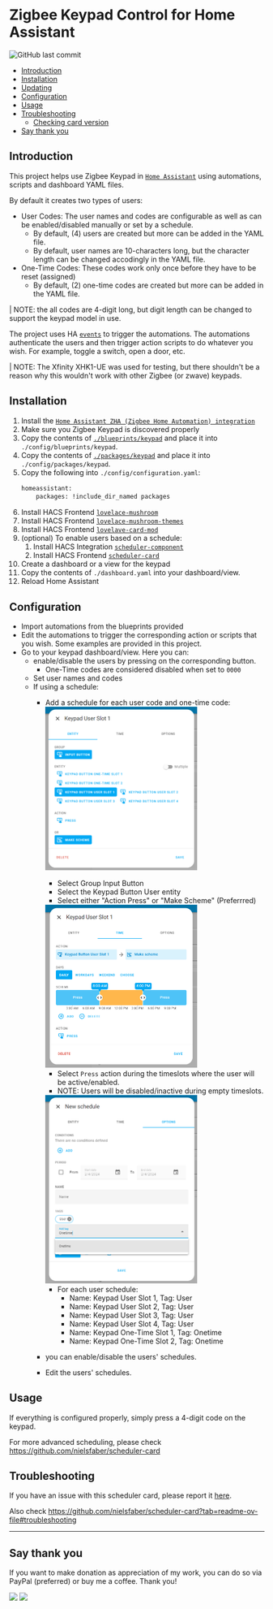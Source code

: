 # Zigbee Keypad Control for Home Assistant <!-- omit in TOC -->
![GitHub last commit](https://img.shields.io/github/last-commit/LenirSantiago/HA-Zigbee-Keypad-Xfinity-xhk1-ue)

- [Introduction](#introduction)
- [Installation](#installation)
- [Updating](#updating)
- [Configuration](#configuration)
- [Usage](#usage)
- [Troubleshooting](#troubleshooting)
  - [Checking card version](#checking-card-version)
- [Say thank you](#say-thank-you)

## Introduction
This project helps use Zigbee Keypad in [`Home Assistant`](https://www.home-assistant.io/) using automations, scripts and dashboard YAML files.

By default it creates two types of users: 
- User Codes: The user names and codes are configurable as well as can be enabled/disabled manually or set by a schedule. 
    - By default, (4) users are created but more can be added in the YAML file.
    - By default, user names are 10-characters long, but the character length can be changed accodingly in the YAML file.
- One-Time Codes: These codes work only once before they have to be reset (assigned)
    - By default, (2) one-time codes are created but more can be added in the YAML file.

| NOTE: the all codes are 4-digit long, but digit length can be changed to support the keypad model in use.

The project uses HA [`events`](https://www.home-assistant.io/docs/configuration/events/) to trigger the automations. The automations authenticate the users and then trigger action scripts to do whatever you wish. For example, toggle a switch, open a door, etc.

| NOTE: The Xfinity XHK1-UE was used for testing, but there shouldn't be a reason why this wouldn't work with other Zigbee (or zwave) keypads.

## Installation
1. Install the [`Home Assistant ZHA (Zigbee Home Automation) integration`](https://www.home-assistant.io/integrations/zha/)
2. Make sure you Zigbee Keypad is discovered properly
2. Copy the contents of [`./blueprints/keypad`](https://github.com/LenirSantiago/HA-Zigbee-Keypad-Xfinity-xhk1-ue/tree/main) and place it into `./config/blueprints/keypad`.  
3. Copy the contents of  [`./packages/keypad`](https://github.com/LenirSantiago/HA-Zigbee-Keypad-Xfinity-xhk1-ue/tree/main) and place it into `./config/packages/keypad`.  
4. Copy the following into `./config/configuration.yaml`:
    ```bash
    homeassistant:  
        packages: !include_dir_named packages
    ```
5. Install HACS Frontend [`lovelace-mushroom`](https://github.com/piitaya/lovelace-mushroom)
6. Install HACS Frontend [`lovelace-mushroom-themes`](https://github.com/piitaya/lovelace-mushroom-themes)
7. Install HACS Frontend [`lovelave-card-mod`](https://github.com/thomasloven/lovelace-card-mod)
8. (optional) To enable users based on a schedule:  
    1. Install HACS Integration [`scheduler-component`](https://github.com/nielsfaber/scheduler-component)  
    2. Install HACS Frontend [`scheduler-card`](https://github.com/nielsfaber/scheduler-card)
9. Create a dashboard or a view for the keypad
10. Copy the contents of `./dashboard.yaml` into your dashboard/view.
10. Reload Home Assistant

## Configuration
- Import automations from the blueprints provided
- Edit the automations to trigger the corresponding action or scripts that you wish. Some examples are provided in this project.
- Go to your keypad dashboard/view. Here you can:
    - enable/disable the users by pressing on the corresponding button. 
        - One-Time codes are considered disabled when set to `0000`
    - Set user names and codes
    - If using a schedule:
      - Add a schedule for each user code and one-time code:  
          <img src="https://github.com/LenirSantiago/HA-Zigbee-Keypad/blob/main/images/configure_entity.png" width="300"/>  
          - Select Group Input Button  
          - Select the Keypad Button User entity  
          - Select either "Action Press" or "Make Scheme" (Preferrred)  
          <img src="https://github.com/LenirSantiago/HA-Zigbee-Keypad/blob/main/images/configure_time.png" width="300" />

          - Select `Press` action during the timeslots where the user will be active/enabled.  
          - NOTE: Users will be disabled/inactive during empty timeslots.  
          <img src="https://github.com/LenirSantiago/HA-Zigbee-Keypad/blob/main/images/configure_options.png" width="300" />

          - For each user schedule:
            - Name: Keypad User Slot 1, Tag: User
            - Name: Keypad User Slot 2, Tag: User
            - Name: Keypad User Slot 3, Tag: User
            - Name: Keypad User Slot 4, Tag: User
            - Name: Keypad One-Time Slot 1, Tag: Onetime
            - Name: Keypad One-Time Slot 2, Tag: Onetime
      - you can enable/disable the users' schedules.
      - Edit the users' schedules.

## Usage

If everything is configured properly, simply press a 4-digit code on the keypad.

For more advanced scheduling, please check https://github.com/nielsfaber/scheduler-card

## Troubleshooting

If you have an issue with this scheduler card, please report it [here](https://github.com/nielsfaber/scheduler-card/issues).

Also check https://github.com/nielsfaber/scheduler-card?tab=readme-ov-file#troubleshooting


---


## Say thank you
If you want to make donation as appreciation of my work, you can do so via PayPal (preferred) or buy me a coffee. Thank you!

<a href="https://www.paypal.com/donate/?hosted_button_id=DR8A2V27EZYVN" target="_blank"><img src="https://www.paypalobjects.com/en_US/i/btn/btn_donateCC_LG.gif" width="150" /></a>
<a href="https://www.buymeacoffee.com/lenirsantiago" target="_blank"><img src="https://www.buymeacoffee.com/assets/img/custom_images/orange_img.png"></a>
